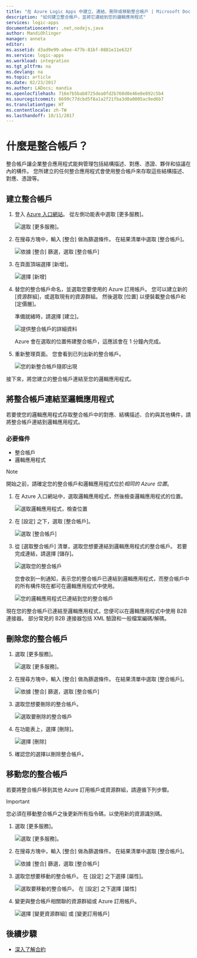 ```yaml
---
title: "在 Azure Logic Apps 中建立、連結、刪除或移動整合帳戶 | Microsoft Docs"
description: "如何建立整合帳戶，並將它連結到您的邏輯應用程式"
services: logic-apps
documentationcenter: .net,nodejs,java
author: MandiOhlinger
manager: anneta
editor: 
ms.assetid: d3ad9e99-a9ee-477b-81bf-0881e11e632f
ms.service: logic-apps
ms.workload: integration
ms.tgt_pltfrm: na
ms.devlang: na
ms.topic: article
ms.date: 02/23/2017
ms.author: LADocs; mandia
ms.openlocfilehash: 716e7b5bab8725dea0fd2b760d0e46e8e892c5b4
ms.sourcegitcommit: 6699c77dcbd5f8a1a2f21fba3d0a0005ac9ed6b7
ms.translationtype: HT
ms.contentlocale: zh-TW
ms.lasthandoff: 10/11/2017
---
```

# <a name="what-is-an-integration-account"></a>什麼是整合帳戶？

整合帳戶讓企業整合應用程式能夠管理包括結構描述、對應、憑證、夥伴和協議在內的構件。 您所建立的任何整合應用程式會使用整合帳戶來存取這些結構描述、對應、憑證等。

## <a name="create-an-integration-account"></a>建立整合帳戶

1.  登入 [Azure 入口網站](http://portal.azure.com "Azure 入口網站")。 從左側功能表中選取 [更多服務]。

    ![選取 [更多服務]。](./media/logic-apps-enterprise-integration-accounts/account-1.png)

2. 在搜尋方塊中，輸入 [整合] 做為篩選條件。 在結果清單中選取 [整合帳戶]。

    ![依據 [整合] 篩選，選取 [整合帳戶]](./media/logic-apps-enterprise-integration-accounts/account-2.png)  

3. 在頁面頂端選擇 [新增]。

    ![選擇 [新增]](./media/logic-apps-enterprise-integration-accounts/account-3.png)

4. 替您的整合帳戶命名，並選取您要使用的 Azure 訂用帳戶。 您可以建立新的 [資源群組]，或選取現有的資源群組。 然後選取 [位置] 以便裝載整合帳戶和 [定價層]。 

    準備就緒時，請選擇 [建立]。

    ![提供整合帳戶的詳細資料](./media/logic-apps-enterprise-integration-accounts/account-4.png)

    Azure 會在選取的位置佈建整合帳戶，這應該會在 1 分鐘內完成。

5. 重新整理頁面。 您會看到已列出新的整合帳戶。

    ![您的新整合帳戶隨即出現](./media/logic-apps-enterprise-integration-accounts/account-5.png) 

接下來，將您建立的整合帳戶連結至您的邏輯應用程式。 

## <a name="link-an-integration-account-to-a-logic-app"></a>將整合帳戶連結至邏輯應用程式

若要使您的邏輯應用程式存取整合帳戶中的對應、結構描述、合約與其他構件，請將整合帳戶連結到邏輯應用程式。

### <a name="prerequisites"></a>必要條件

* 整合帳戶
* 邏輯應用程式

> [!NOTE] 
> 開始之前，請確定您的整合帳戶和邏輯應用程式位於*相同的 Azure 位置*。


1. 在 Azure 入口網站中，選取邏輯應用程式，然後檢查邏輯應用程式的位置。

    ![選取邏輯應用程式，檢查位置](./media/logic-apps-enterprise-integration-accounts/linkaccount-1.png)

2. 在 [設定] 之下，選取 [整合帳戶]。

    ![選取 [整合帳戶]](./media/logic-apps-enterprise-integration-accounts/linkaccount-2.png)

3. 從 [選取整合帳戶] 清單，選取您想要連結到邏輯應用程式的整合帳戶。 若要完成連結，請選擇 [儲存]。

    ![選取您的整合帳戶](./media/logic-apps-enterprise-integration-accounts/linkaccount-3.png)

    您會收到一則通知，表示您的整合帳戶已連結到邏輯應用程式，而整合帳戶中的所有構件現在都可在邏輯應用程式中使用。

    ![您的邏輯應用程式已連結到您的整合帳戶](./media/logic-apps-enterprise-integration-accounts/linkaccount-5.png)

現在您的整合帳戶已連結至邏輯應用程式，您便可以在邏輯應用程式中使用 B2B 連接器。 部分常見的 B2B 連接器包括 XML 驗證和一般檔案編碼/解碼。  

## <a name="delete-your-integration-account"></a>刪除您的整合帳戶

1. 選取 [更多服務]。

    ![選取 [更多服務]。](./media/logic-apps-enterprise-integration-accounts/account-1.png)

2. 在搜尋方塊中，輸入 [整合] 做為篩選條件。 在結果清單中選取 [整合帳戶]。

    ![依據 [整合] 篩選，選取 [整合帳戶]](./media/logic-apps-enterprise-integration-accounts/account-2.png)  

3. 選取您想要刪除的整合帳戶。

    ![選取要刪除的整合帳戶](./media/logic-apps-enterprise-integration-accounts/account-5.png)

4. 在功能表上，選擇 [刪除]。

    ![選擇 [刪除]](./media/logic-apps-enterprise-integration-accounts/delete.png)

5. 確認您的選擇以刪除整合帳戶。

## <a name="move-your-integration-account"></a>移動您的整合帳戶

若要將整合帳戶移到其他 Azure 訂用帳戶或資源群組，請遵循下列步驟。

> [!IMPORTANT]
> 您必須在移動整合帳戶之後更新所有指令碼，以使用新的資源識別碼。

1. 選取 [更多服務]。

    ![選取 [更多服務]。](./media/logic-apps-enterprise-integration-accounts/account-1.png)

2. 在搜尋方塊中，輸入 [整合] 做為篩選條件。 在結果清單中選取 [整合帳戶]。

    ![依據 [整合] 篩選，選取 [整合帳戶]](./media/logic-apps-enterprise-integration-accounts/account-2.png)

3. 選取您想要移動的整合帳戶。 在 [設定] 之下選擇 [屬性]。

    ![選取要移動的整合帳戶。 在 [設定] 之下選擇 [屬性]](./media/logic-apps-enterprise-integration-accounts/move.png)

5. 變更與整合帳戶相關聯的資源群組或 Azure 訂用帳戶。

    ![選擇 [變更資源群組] 或 [變更訂用帳戶]](./media/logic-apps-enterprise-integration-accounts/move-2.png)

## <a name="next-steps"></a>後續步驟
* [深入了解合約](../logic-apps/logic-apps-enterprise-integration-agreements.md "了解企業整合合約")  

